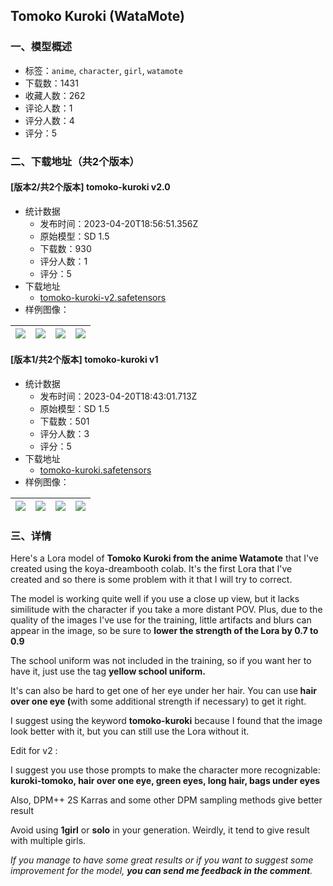 ## Tomoko Kuroki (WataMote)
### 一、模型概述

- 标签：`anime`, `character`, `girl`, `watamote`
- 下载数：1431
- 收藏人数：262
- 评论人数：1
- 评分人数：4
- 评分：5

### 二、下载地址（共2个版本）

#### [版本2/共2个版本] tomoko-kuroki v2.0

- 统计数据
  - 发布时间：2023-04-20T18:56:51.356Z
  - 原始模型：SD 1.5
  - 下载数：930
  - 评分人数：1
  - 评分：5
- 下载地址
  - [tomoko-kuroki-v2.safetensors](https://civitai.com/api/download/models/50938)
- 样例图像：

| <img src="https://image.civitai.com/xG1nkqKTMzGDvpLrqFT7WA/a3e5c4fe-4657-42c4-a599-fc3e7fdc5000/width=450/548303.jpeg" /> | <img src="https://image.civitai.com/xG1nkqKTMzGDvpLrqFT7WA/0eae0717-fb78-4354-0281-cc6e31d34200/width=450/548302.jpeg" /> | <img src="https://image.civitai.com/xG1nkqKTMzGDvpLrqFT7WA/5bd7f721-b939-48fe-c850-34064f59fa00/width=450/548305.jpeg" /> | <img src="https://image.civitai.com/xG1nkqKTMzGDvpLrqFT7WA/ba1702fa-fcea-4c88-11eb-34c1fa732000/width=450/548304.jpeg" /> |
| ---- | ---- | ---- | ---- |

#### [版本1/共2个版本] tomoko-kuroki v1

- 统计数据
  - 发布时间：2023-04-20T18:43:01.713Z
  - 原始模型：SD 1.5
  - 下载数：501
  - 评分人数：3
  - 评分：5
- 下载地址
  - [tomoko-kuroki.safetensors](https://civitai.com/api/download/models/12305)
- 样例图像：

| <img src="https://image.civitai.com/xG1nkqKTMzGDvpLrqFT7WA/1d6cd502-f86d-42a9-5c5d-df3d1b686a00/width=450/118359.jpeg" /> | <img src="https://image.civitai.com/xG1nkqKTMzGDvpLrqFT7WA/0ad45a0b-57f2-4e87-5da9-87bb7e69aa00/width=450/118364.jpeg" /> | <img src="https://image.civitai.com/xG1nkqKTMzGDvpLrqFT7WA/ebab2b02-1273-47ba-5e45-60d0b6e87000/width=450/118363.jpeg" /> | <img src="https://image.civitai.com/xG1nkqKTMzGDvpLrqFT7WA/7a2e7a0a-b879-405f-9c8b-debde331cc00/width=450/118362.jpeg" /> |
| ---- | ---- | ---- | ---- |


### 三、详情
<p>Here's a Lora model of <strong>Tomoko Kuroki from the anime Watamote</strong> that I've created using the koya-dreambooth colab. It's the first Lora that I've created and so there is some problem with it that I will try to correct.</p><p></p><p>The model is working quite well if you use a close up view, but it lacks similitude with the character if you take a more distant POV. Plus, due to the quality of the images I've use for the training, little artifacts and blurs can appear in the image, so be sure to <strong>lower the strength of the Lora by 0.7 to 0.9</strong></p><p></p><p>The school uniform was not included in the training, so if you want her to have it, just use the tag <strong>yellow school uniform.</strong></p><p>It's can also be hard to get one of her eye under her hair. You can use<strong> hair over one eye (</strong>with some additional strength if necessary) to get it right.</p><p></p><p>I suggest using the keyword <strong>tomoko-kuroki</strong> because I found that the image look better with it, but you can still use the Lora without it.</p><p></p><p>Edit for v2 :</p><p>I suggest you use those prompts to make the character more recognizable: <strong>kuroki-tomoko, hair over one eye, green eyes, long hair, bags under eyes</strong></p><p>Also, DPM++ 2S Karras and some other DPM sampling methods give better result</p><p>Avoid using <strong>1girl</strong> or <strong>solo</strong> in your generation. Weirdly, it tend to give result with multiple girls.</p><p></p><p><em>If you manage to have some great results or if you want to suggest some improvement for the model, </em><strong><em>you can send me feedback in the comment</em></strong><em>.</em></p>